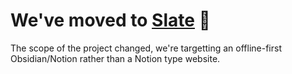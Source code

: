 # We've moved to [Slate](https://github.com/slate-labs/slate) 🚀

The scope of the project changed, we're targetting an offline-first Obsidian/Notion rather than a Notion type website.
